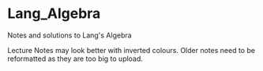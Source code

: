 # Lang_Algebra
Notes and solutions to Lang's Algebra

Lecture Notes may look better with inverted colours. Older notes need to be reformatted as they are too big to upload.
